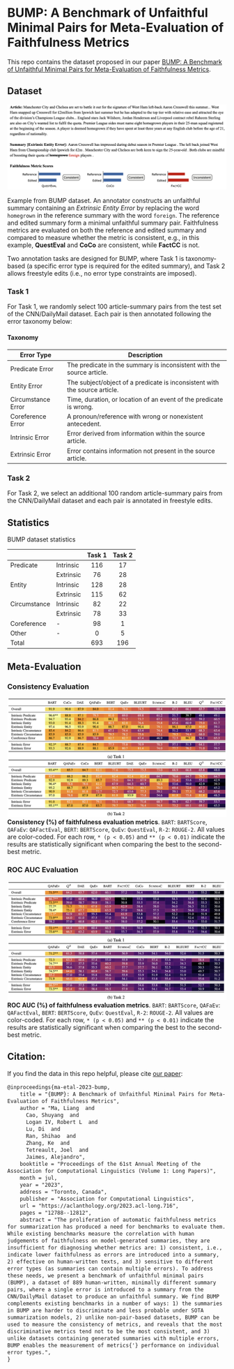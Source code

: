 # BUMP: A Benchmark of Unfaithful Minimal Pairs for Meta-Evaluation of Faithfulness Metrics

This repo contains the dataset proposed in our paper [BUMP: A Benchmark of Unfaithful Minimal Pairs for Meta-Evaluation of Faithfulness Metrics](https://aclanthology.org/2023.acl-long.716/).

## Dataset
![](figures/hook.png)

Example from BUMP dataset. An annotator constructs an unfaithful summary containing an *Extrinsic Entity Error* by replacing the word `homegrown` in the reference summary with the word `foreign`. The reference and edited summary form a minimal unfaithful summary pair. Faithfulness metrics are evaluated on both the reference and edited summary and compared to measure whether the metric is consistent, e.g., in this example, **QuestEval** and **CoCo** are consistent, while **FactCC** is not.

Two annotation tasks are designed for BUMP, where Task 1 is taxonomy-based (a specific error type is required for the edited summary), and Task 2 allows freestyle edits (i.e., no error type constraints are imposed).
### Task 1
For Task 1, we randomly select 100 article-summary pairs from the test set of the CNN/DailyMail dataset. Each pair is then annotated following the error taxonomy below:
#### Taxonomy

|Error Type|Description|
|---|---|
|Predicate Error|The predicate in the summary is inconsistent with the source article.|
|Entity Error|The subject/object of a predicate is inconsistent with the source article.|
|Circumstance Error|Time, duration, or location of an event of the predicate is wrong.|
|Coreference Error|A pronoun/reference with wrong or nonexistent antecedent.|
|Intrinsic Error|Error derived from information within the source article.|
|Extrinsic Error|Error contains information not present in the source article.|

### Task 2
For Task 2, we select an additional 100 random article-summary pairs from the CNN/DailyMail dataset and each pair is annotated in freestyle edits.

## Statistics
BUMP dataset statistics

|              |           | Task 1 | Task 2 |
|--------------|-----------|:------:|:------:|
| Predicate    | Intrinsic |  116   |   17   |
|              | Extrinsic |   76   |   28   |
| Entity       | Intrinsic |  128   |   28   |
|              | Extrinsic |  115   |   62   |
| Circumstance | Intrinsic |   82   |   22   |
|              | Extrinsic |   78   |   33   |
| Coreference  | -         |   98   |   1    |
| Other        | -         |   0    |   5    |
| Total        |           |  693   |  196   |

## Meta-Evaluation
### Consistency Evaluation
![](figures/consistency.png)
**Consistency (%) of faithfulness evaluation metrics**. `BART`: `BARTScore`, `QAFaEv`: `QAFactEval`, `BERT`: `BERTScore`, `QuEv`: `QuestEval`, `R-2`: `ROUGE-2`. All values are color-coded. For each row, `* (p < 0.05)` and `** (p < 0.01)` indicate the results are statistically significant when comparing the best to the second-best metric. 

### ROC AUC Evaluation
![](figures/AUC_ROC.png)
**ROC AUC (%) of faithfulness evaluation metrics**. `BART`: `BARTScore`, `QAFaEv`: `QAFactEval`, `BERT`: `BERTScore`, `QuEv`: `QuestEval`, `R-2`: `ROUGE-2`. All values are color-coded. For each row, `* (p < 0.05)` and `** (p < 0.01)` indicate the results are statistically significant when comparing the best to the second-best metric. 


## Citation:
If you find the data in this repo helpful, please cite [our paper](https://aclanthology.org/2023.acl-long.716/):
```
@inproceedings{ma-etal-2023-bump,
    title = "{BUMP}: A Benchmark of Unfaithful Minimal Pairs for Meta-Evaluation of Faithfulness Metrics",
    author = "Ma, Liang  and
      Cao, Shuyang  and
      Logan IV, Robert L  and
      Lu, Di  and
      Ran, Shihao  and
      Zhang, Ke  and
      Tetreault, Joel  and
      Jaimes, Alejandro",
    booktitle = "Proceedings of the 61st Annual Meeting of the Association for Computational Linguistics (Volume 1: Long Papers)",
    month = jul,
    year = "2023",
    address = "Toronto, Canada",
    publisher = "Association for Computational Linguistics",
    url = "https://aclanthology.org/2023.acl-long.716",
    pages = "12788--12812",
    abstract = "The proliferation of automatic faithfulness metrics for summarization has produced a need for benchmarks to evaluate them. While existing benchmarks measure the correlation with human judgements of faithfulness on model-generated summaries, they are insufficient for diagnosing whether metrics are: 1) consistent, i.e., indicate lower faithfulness as errors are introduced into a summary, 2) effective on human-written texts, and 3) sensitive to different error types (as summaries can contain multiple errors). To address these needs, we present a benchmark of unfaithful minimal pairs (BUMP), a dataset of 889 human-written, minimally different summary pairs, where a single error is introduced to a summary from the CNN/DailyMail dataset to produce an unfaithful summary. We find BUMP complements existing benchmarks in a number of ways: 1) the summaries in BUMP are harder to discriminate and less probable under SOTA summarization models, 2) unlike non-pair-based datasets, BUMP can be used to measure the consistency of metrics, and reveals that the most discriminative metrics tend not to be the most consistent, and 3) unlike datasets containing generated summaries with multiple errors, BUMP enables the measurement of metrics{'} performance on individual error types.",
}
```
